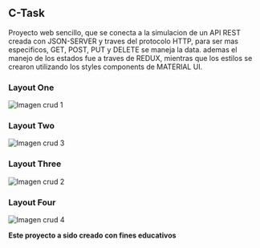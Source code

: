 ## C-Task 

Proyecto web sencillo, que se conecta a la simulacion de un API REST creada con JSON-SERVER y traves del protocolo HTTP, para ser mas especificos, GET, POST, PUT y DELETE se maneja la data. ademas el manejo de los estados fue a traves de REDUX, mientras que los estilos se crearon utilizando los styles components de MATERIAL UI.

### Layout One
![Imagen crud 1](https://github.com/Crusiris/MERNTaskCliente/blob/master/public/img/screen.jpg "Imagen a de la aplicacion")

### Layout Two
![Imagen crud 3](https://github.com/Crusiris/MERNTaskCliente/blob/master/public/img/screen2.jpg "Imagen a de la aplicacion")


### Layout Three
![Imagen crud 2](https://github.com/Crusiris/MERNTaskCliente/blob/master/public/img/screen3.jpg "Imagen a de la aplicacion") 

### Layout Four
![Imagen crud 4](https://github.com/Crusiris/MERNTaskCliente/blob/master/public/img/screen5.jpg "Imagen a de la aplicacion")


**Este proyecto a sido creado con fines educativos**